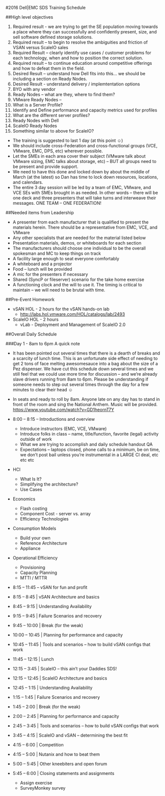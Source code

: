 #2016 Dell|EMC SDS Training Schedule

##High level objectives
1. Required result - we are trying to get the SE population moving towards a place where they can successfully and confidently present, size, and sell software defined storage solutions.
2. Required result – to begin to resolve the ambiguities and friction of VSAN versus ScaleIO sales
3. Required Result – clearly identify use cases / customer problems for each technology, when and how to position the correct solution.
4. Required result – to continue education around competitive offerings and how to defeat them in the field.
5. Desired Result – understand how Dell fits into this…  we should be including a section on Ready Nodes.
6. Desired Result - understand delivery / implemtentation options
 1. BYO with any vendor
 2. Ready Nodes – what are they, where to find them?
 3. VMware Ready Nodes –
  1. What is a Server Profile?
  2. Identify and Define performance and capacity metrics used for profiles
  3. What are the different server profiles?
  4. Ready Nodes with Dell
 4. ScaleIO Ready Nodes
  1. Something similar to above for ScaleIO?

* The training is suggested to last 1 day (at this point ☺)
* We should include cross-Federation and cross-functional groups (VCE, VMware, EMC, DPS, etc) wherever possible.
* Let the SMEs in each area cover their subject (VMware talk about VMware sizing, EMC talks about storage, etc) – BUT all groups need to be present and provide support.  
* We need to have this done and locked down by about the middle of March (at the latest) so Dan has time to lock down resources, locations, and calendars.
* The entire 3 day session will be led by a team of EMC, VMware, and VCE SEs with SMEs brought in as needed.  In other words – there will be one deck and three presenters that will take turns and interweave their messages.  ONE TEAM – ONE FEDERATION!

##Needed items from Leadership 
* A presenter from each manufacturer that is qualified to present the materials herein.  There should be a representative from EMC, VCE, and VMware
* Any other specialists that are needed for the material listed below
* Presentation materials, demos, or whiteboards for each section
* The manufacturers should choose one individual to be the overall spokesman and MC to keep things on track
* A facility large enough to seat everyone comfortably
* A whiteboard and a projector
* Food – lunch will be provided 
* A mic for the presenters if necessary
* Shared (SyncP or fileserver) scenario for the take home exercise
* A functioning clock and the will to use it.  The timing is critical to maintain – we will need to be brutal with time.

##Pre-Event Homework
* vSAN HOL - 2 hours for the vSAN hands-on lab
  * http://labs.hol.vmware.com/HOL/catalogs/lab/2493 
* ScaleIO HOL - 2 hours 
  * vLab - Deployment and Management of ScaleIO 2.0

##Overall Daily Schedule

###Day 1 - 8am to 6pm
A quick note
* It has been pointed out several times that there is a dearth of breaks and a scarcity of lunch time.  This is an unfortunate side effect of needing to get 2 tons of face melting awesomesauce into a bag about the size of a Pez dispenser.  We have cut this schedule down several times and we still feel that we could use more time for discussion – and we’re already slave drivers running from 8am to 6pm.  Please be understanding if someone needs to step out several times through the day for a few minutes to clear their head ☺
* In seats and ready to roll by 8am.  Anyone late on any day has to stand in front of the room and sing the National Anthem.  Music will be provided.  https://www.youtube.com/watch?v=GD1heornT7Y
* 8:00 – 8:15 – Introductions and overview
  * Introduce instructors (EMC, VCE, VMware)
  * Introduce folks in class – name, title/function, favorite (legal) activity outside of work
  * What we are trying to accomplish and daily schedule handout QA
  * Expectations – laptops closed, phone calls to a minimum, be on time, we don’t post bail unless you’re instrumental in a LARGE CI deal, etc etc etc

* HCI
  * What Is It?
  * Simplifying the architecture?
  * Use Cases	
* Economics
  * Flash costing
  * Component Cost - server vs. array
  * Efficiency Technologies
* Consumption Models
  * Build your own
  * Reference Architecture
  * Appliance
* Operational Efficiency
  * Provisioning
  * Capacity Planning
  * MTTI / MTTR






* 8:15 – 11:45 – vSAN for fun and profit
* 8:15 – 8:45 | vSAN Architecture and basics
* 8:45 – 9:15 | Understanding Availability
* 9:15 – 9:45 | Failure Scenarios and recovery
* 9:45 – 10:00 | Break (for the weak)
* 10:00 – 10:45 | Planning for performance and capacity
* 10:45 – 11:45 | Tools and scenarios – how to build vSAN configs that work
* 11:45 – 12:15 | Lunch
* 12:15 – 3:45 | ScaleIO – this ain’t your Daddies SDS!
* 12:15 – 12:45 | ScaleIO Architecture and basics
* 12:45 – 1:15 | Understanding Availability
* 1:15 – 1:45 | Failure Scenarios and recovery
* 1:45 – 2:00 | Break (for the weak)
* 2:00 – 2:45 | Planning for performance and capacity
* 2:45 – 3:45 | Tools and scenarios – how to build vSAN configs that work
* 3:45 – 4:15 | ScaleIO and vSAN – determining the best fit
* 4:15 – 6:00 | Competition
* 4:15 – 5:00 | Nutanix and how to beat them
* 5:00 – 5:45 | Other kneebiters and open forum
* 5:45 – 6:00 | Closing statements and assignments
  * Assign exercise
  * SurveyMonkey survey
